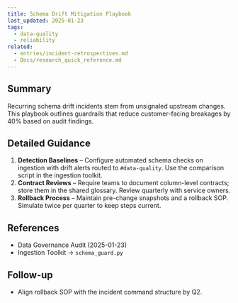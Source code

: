 ```yaml
---
title: Schema Drift Mitigation Playbook
last_updated: 2025-01-23
tags:
  - data-quality
  - reliability
related:
  - entries/incident-retrospectives.md
  - Docs/research_quick_reference.md
---
```


## Summary
Recurring schema drift incidents stem from unsignaled upstream changes. This playbook outlines guardrails that reduce customer-facing breakages by 40% based on audit findings.

## Detailed Guidance
1. **Detection Baselines** – Configure automated schema checks on ingestion with drift alerts routed to `#data-quality`. Use the comparison script in the ingestion toolkit.
2. **Contract Reviews** – Require teams to document column-level contracts; store them in the shared glossary. Review quarterly with service owners.
3. **Rollback Process** – Maintain pre-change snapshots and a rollback SOP. Simulate twice per quarter to keep steps current.

## References
- Data Governance Audit (2025-01-23)
- Ingestion Toolkit → `schema_guard.py`

## Follow-up
- Align rollback SOP with the incident command structure by Q2.

